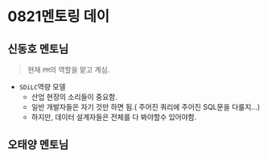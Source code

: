 # 0821멘토링 데이

## 신동호 멘토님

> 현재 `PM`의 역할을 맡고 계심.

* `SDiLC`역량 모델 
  * 산업 현장의 소리들이 중요함.
  * 일반 개발자들은 자기 것만 하면 됨.( 주어진 쿼리에 주어진 SQL문을 다룰지...)
  * 하지만, 데이터 설계자들은 전체를 다 봐야할수 있어야함.

## 오태양 멘토님



